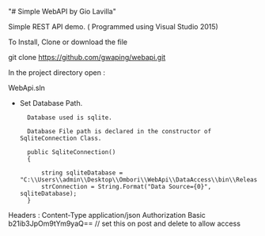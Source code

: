 "# Simple WebAPI by Gio Lavilla" 

Simple REST API demo. ( Programmed using Visual Studio 2015)

To Install, Clone or download the file 

git clone https://github.com/gwaping/webapi.git

In the project directory open :

WebApi.sln  

- Set Database Path.

        Database used is sqlite.

        Database File path is declared in the constructor of SqliteConnection Class. 

        public SqliteConnection()
        {

            string sqliteDatabase = "C:\\Users\\admin\\Desktop\\Ombori\\WebApi\\DataAccess\\bin\\Release\\OmboriDB.db";
            strConnection = String.Format("Data Source={0}", sqliteDatabase);
        }
  
  
Headers :
        Content-Type application/json
        Authorization Basic b21ib3JpOm9tYm9yaQ==  // set this on post and delete to allow access 



